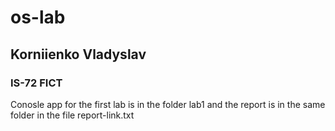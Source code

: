 # os-lab
## Korniienko Vladyslav
### IS-72 FICT
Conosle app for the first lab is in the folder lab1 and the report is in the same folder in the file report-link.txt
